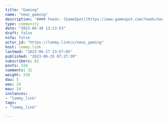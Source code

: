 ```yaml
---
title: "Gaming" 
name: "news_gaming"
description: "#### Feeds- [GameSpot](https://www.gamespot.com/feeds/mashup/)- [Kotaku](https://kotaku.com/rss)"
type: community
date: "2023-06-30 13:13:53"
draft: false
nsfw: false
actor_id: "https://lemmy.link/c/news_gaming"
host: lemmy.link
lastmod: "2023-06-27 23:57:05"
published: "2023-06-25 07:27:39"
subscribers: 82
posts: 310
comments: 31
weight: 310
dau: 5
wau: 24
mau: 24
instances:
- "lemmy_link"
tags: 
- "lemmy_link"

---
```

